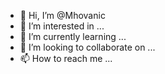 - 👋 Hi, I’m @Mhovanic
- 👀 I’m interested in ...
- 🌱 I’m currently learning ...
- 💞️ I’m looking to collaborate on ...
- 📫 How to reach me ...

<!---
Mhovanic/Mhovanic is a ✨ special ✨ repository because its `README.md` (this file) appears on your GitHub profile.
You can click the Preview link to take a look at your changes.
--->
